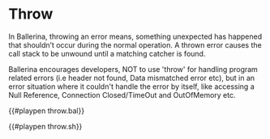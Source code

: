 # Throw

In Ballerina, throwing an error means, something unexpected has happened that shouldn’t occur during the normal operation. A thrown error causes the call stack to be unwound until a matching catcher is found.

Ballerina encourages developers, NOT to use 'throw' for handling program related errors (i.e header not found, Data mismatched error etc), but in an error situation where it couldn't handle the error by itself, like accessing a Null Reference, Connection Closed/TimeOut and OutOfMemory etc.

{{#playpen throw.bal}}

{{#playpen throw.sh}}